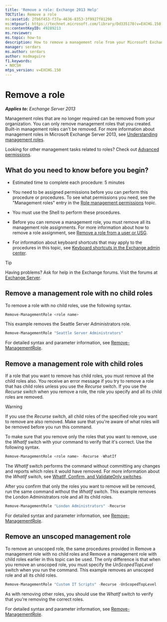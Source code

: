 ```yaml
---
title: 'Remove a role: Exchange 2013 Help'
TOCTitle: Remove a role
ms:assetid: 2fb6f453-f37a-4636-8353-3f9927f81298
ms:mtpsurl: https://technet.microsoft.com/library/Dd335178(v=EXCHG.150)
ms:contentKeyID: 49289213
ms.reviewer: 
ms.topic: how-to
description: How to remove a management role from your Microsoft Exchange organization
manager: serdars
ms.author: serdars
author: msdmaguire
f1.keywords:
- NOCSH
mtps_version: v=EXCHG.150
---
```


# Remove a role

_**Applies to:** Exchange Server 2013_

Management roles that are no longer required can be removed from your organization. You can only remove management roles that you created. Built-in management roles can't be removed. For more information about management roles in Microsoft Exchange Server 2013, see [Understanding management roles](understanding-management-roles-exchange-2013-help.md).

Looking for other management tasks related to roles? Check out [Advanced permissions](advanced-permissions-exchange-2013-help.md).

## What do you need to know before you begin?

- Estimated time to complete each procedure: 5 minutes

- You need to be assigned permissions before you can perform this procedure or procedures. To see what permissions you need, see the "Management roles" entry in the [Role management permissions](role-management-permissions-exchange-2013-help.md) topic.

- You must use the Shell to perform these procedures.

- Before you can remove a management role, you must remove all its management role assignments. For more information about how to remove a role assignment, see [Remove a role from a user or USG](remove-a-role-from-a-user-or-usg-exchange-2013-help.md).

- For information about keyboard shortcuts that may apply to the procedures in this topic, see [Keyboard shortcuts in the Exchange admin center](keyboard-shortcuts-in-the-exchange-admin-center-2013-help.md).

> [!TIP]
> Having problems? Ask for help in the Exchange forums. Visit the forums at [Exchange Server](https://social.technet.microsoft.com/forums/office/home?category=exchangeserver).

## Remove a management role with no child roles

To remove a role with no child roles, use the following syntax.

```powershell
Remove-ManagementRole <role name>
```

This example removes the Seattle Server Administrators role.

```powershell
Remove-ManagementRole "Seattle Server Administrators"
```

For detailed syntax and parameter information, see [Remove-ManagementRole](/powershell/module/exchange/Remove-ManagementRole).

## Remove a management role with child roles

If a role that you want to remove has child roles, you must remove all the child roles also. You receive an error message if you try to remove a role that has child roles unless you use the *Recurse* switch. If you use the *Recurse* switch when you remove a role, the role you specify and all its child roles are removed.

> [!WARNING]
> If you use the <EM>Recurse</EM> switch, all child roles of the specified role you want to remove are also removed. Make sure that you're aware of what roles will be removed before you run this command.

To make sure that you remove only the roles that you want to remove, use the *WhatIf* switch with your command to verify that it's correct. Use the following syntax.

```powershell
Remove-ManagementRole <role name> -Recurse -WhatIf
```

The *WhatIf* switch performs the command without committing any changes and reports which roles it would have removed. For more information about the *WhatIf* switch, see [WhatIf, Confirm, and ValidateOnly switches](whatif-confirm-and-validateonly-switches-exchange-2013-help.md).

After you confirm that only the roles you want to remove will be removed, run the same command without the *WhatIf* switch. This example removes the London Administrators role and all its child roles.

```powershell
Remove-ManagementRole "London Administrators" -Recurse
```

For detailed syntax and parameter information, see [Remove-ManagementRole](/powershell/module/exchange/Remove-ManagementRole).

## Remove an unscoped management role

To remove an unscoped role, the same procedures provided in Remove a management role with no child roles and Remove a management role with child roles earlier in this topic can be used. The only difference is that when you remove an unscoped role, you must specify the *UnScopedTopLevel* switch when you run the command. This example removes an unscoped role and all its child roles.

```powershell
Remove-ManagementRole "Custom IT Scripts" -Recurse -UnScopedTopLevel
```

As with removing other roles, you should use the *WhatIf* switch to verify that you're removing the correct roles.

For detailed syntax and parameter information, see [Remove-ManagementRole](/powershell/module/exchange/Remove-ManagementRole).